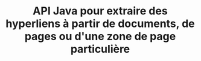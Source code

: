 ---
############################# Static ############################
layout: "auto-gen-gist"
draft: false
path: "fr/parser/java/extract/dot/"
otherformats: DOC  DOCX DOCM DOTX DOTM TXT ODT OTT RTF PDF XHTML MHTML MD XML EPUB FB2 CHM XLS XLT XLSX XLSM XLSB XLTX XLTM ODS CSV OTS XLA XLAM PPT PPTX  PPS POT PPSX PPTM POTX PPSM ODP OTP PST OST EML EMLX MSG ONE 

############################# Head ############################
head_title: "Extraction d'hyperliens à partir de documents, de pages ou de zones de page via l'API Java"
head_description: "L'API Java GroupDocs.Parser permet aux développeurs d'extraire des hyperliens à partir de documents, d'une page de document ou d'une zone de page spécifique d'Excel, PowerPoint, PDF, Outlook, etc."

############################# Header ############################
title: "API Java pour extraire des hyperliens à partir de documents, de pages ou d'une zone de page particulière"
description: "L'API Java GroupDocs.Parser facilite le travail des développeurs en leur permettant d'extraire des hyperliens à partir de documents, d'une page de document ou d'une zone de page spécifique de PDF, DOCX, PPTX, EML, MSG, XLS, XLSX, CSV, RTF, EPUB et bien d'autres."

######################### Download Button #######################
button:
    enable: true

############################# About ############################
about:
    enable: true
    title: "Comment effectuer une extraction d'hyperliens à partir de divers documents via Java ?"
    content: |
       Cette page Web explique comment analyser et extraire des hyperliens à partir de différents types de documents, de pages de documents ou d'une zone particulière d'une page en utilisant seulement quelques lignes de code Java. Le lien hypertexte peut être très utile pour naviguer entre les pages ou les sites Web et peut pointer vers un document entier ou vers une partie particulière d'un document, des graphiques, des sons, des adresses e-mail et plus encore. GroupDocs.Parser for Java est une API très puissante qui permet aux développeurs de logiciels d'analyser des documents et d'extraire du texte ainsi que des métadonnées de divers documents populaires dans leurs propres applications Java. Il a inclus plusieurs fonctionnalités avancées pour extraire du texte et des hyperliens à partir de divers types de documents tels que PDF, e-mails, livres électroniques, formats Microsoft Office : Word (DOC, DOCX), PowerPoint (PPT, PPTX), Excel (XLS, XLSX), formats LibreOffice et beaucoup plus.

############################# content ############################
steps:
    enable: true
    block:
    - title_left: "Comment extraire des liens hypertexte de DOT Documents"
      content_left: |
       GroupDocs.Parser Java a inclus une fonctionnalité pour extraire des liens hypertexte à partir de documents DOT. L'exemple de code Java suivant montre comment les liens hypertexte peuvent être extraits du document DOT. 

      title_right: "Extraire les hyperliens via Java"
      content_right: |
        * Créez une instance de [Parser](https://apireference.groupdocs.com/parser/java/com.groupdocs.parser/Parser)
        * Vérifiez si le document prend en charge l'extraction de liens hypertexte
        * Extraire les hyperliens du document
        * Appelez la méthode [GetHyperlinks](https://apireference.groupdocs.com/parser/java/com.groupdocs.parser/Parser#getHyperlinks()) pour extraire tous les hyperliens de l'ensemble du document.
        * Itérer sur les hyperliens et imprimer l'URL de l'hyperlien

      gisthash: "036de701f5f17a02dd2353ee547afd5b"
      gistfile: "extract_hyperlinks_form_documents.java"

    - title_left: "Comment extraire des liens hypertexte de la page DOT Documents"
      content_left: |
       GroupDocs.Parser .NET permet aux développeurs de logiciels d'extraire des liens hypertexte à partir de documents DOT avec quelques lignes de code. Le code C# .NET ci-dessous montre l'extraction de liens hypertexte dans un document DOT. 

      title_right: "Extraire les hyperliens via Java"
      content_right: |
        * Créez une instance de [Parser](https://apireference.groupdocs.com/parser/java/com.groupdocs.parser/Parser)
        * Vérifiez si le document prend en charge l'extraction de liens hypertexte
        * Get document info by calling [getDocumentInfo](https://apireference.groupdocs.com/parser/java/com.groupdocs.parser/Parser#getDocumentInfo()) method.
        * Itérer sur les pages et imprimer un numéro de page
        * Extraire les hyperliens du document
        * Appelez la méthode [GetHyperlinks](https://apireference.groupdocs.com/parser/java/com.groupdocs.parser/Parser#getHyperlinks()) pour extraire tous les hyperliens de l'ensemble du document.
        * Iterate over hyperlinks and Print the hyperlink URL
     
      gisthash: "bcca6319f2287edb7295443c1def46ee"
      gistfile: "extract_hyperlinks_form_documents_page.java"
      
    - title_left: "Extraire les liens hypertexte de la zone de page DOT Documents"
      content_left: |
       L'API Java GroupDocs.Parser a fourni une prise en charge complète pour extraire les liens hypertexte de la facilité de page du document DOT. Le code Java suivant montre comment les programmeurs peuvent extraire des liens hypertexte d'une zone de page de document DOT dans leurs propres applications Java.

      title_right: "Comment extraire des hyperliens en utilisant Java ?"
      content_right: |
        * Créez une instance de [Parser](https://apireference.groupdocs.com/parser/java/com.groupdocs.parser/Parser) 
        * Vérifiez si le document prend en charge l'extraction de liens hypertexte
        * Créer les options qui sont utilisées pour l'extraction de lien hypertexte
        * Appelez la méthode [GetHyperlinks](https://apireference.groupdocs.com/parser/java/com.groupdocs.parser/Parser#getHyperlinks()) pour extraire tous les hyperliens de l'ensemble du document.
        * Itérer sur les hyperliens et imprimer l'URL de l'hyperlien
     
      gisthash: "4aefff1fcc6733c0fc12b736d7e36711"
      gistfile: "hyperlinks_extraction_from_document_page_area.java"

    - title_left: "Configuration requise"
      content_left: |
        GroupDocs.Parser pour Java est pris en charge sur toutes les principales plates-formes et systèmes d'exploitation. Il peut générer des documents dans Microsoft Word, Excel, PowerPoint, Outlook, OpenOffice et plus de 50 autres formats. Pour un guide complet de la configuration système requise, veuillez visiter la configuration système requise avant d'exécuter le code ci-dessous, assurez-vous que les prérequis suivants sont installés sur votre système :
         * Systèmes d'exploitation : Microsoft Windows, Linux, MacOS
         * Prise en charge des versions Java : J2SE 7.0 (1.7), J2SE 8.0 (1.8) ou supérieur
         * Obtenez la dernière version des API Java GroupDocs.Assembly à partir de GroupDocs [Repository](https://repository.groupdocs.com/webapp/#/artifacts/browse/tree/General/repo/com/groupdocs/groupdocs-parser)
        
      title_right: "Pourquoi utiliser GroupDocs.Assembly"
      content_right: |
        * Extraire un texte brut de l'un des documents pris en charge.
        * Prise en charge de l'extraction de la table des matières
        * Extrayez du texte formaté, des métadonnées, des images, des conteneurs et des pièces jointes.
        * Analyse de documents via des modèles définis par l'utilisateur.
        * Recherche de texte à l'aide d'un mot-clé ou d'une expression régulière.
        * Prise en charge de l'extraction de texte structuré
        * Extraire la table des matières pour certains formats de document pris en charge.
        * Analyser les données de formulaire à partir de documents PDF.

demos:
    enable: true
        
more_formats:
    enable: true


back_to_top:
    enable: true
---